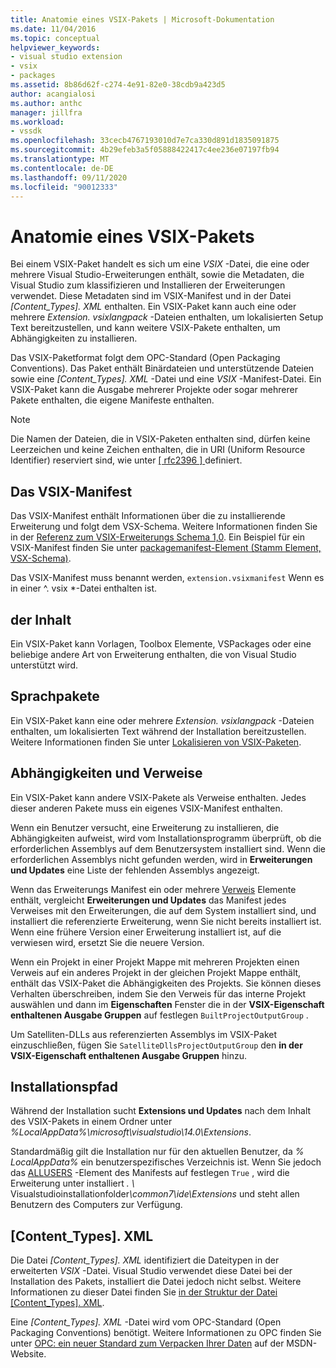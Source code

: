 ```yaml
---
title: Anatomie eines VSIX-Pakets | Microsoft-Dokumentation
ms.date: 11/04/2016
ms.topic: conceptual
helpviewer_keywords:
- visual studio extension
- vsix
- packages
ms.assetid: 8b86d62f-c274-4e91-82e0-38cdb9a423d5
author: acangialosi
ms.author: anthc
manager: jillfra
ms.workload:
- vssdk
ms.openlocfilehash: 33cecb4767193010d7e7ca330d891d1835091875
ms.sourcegitcommit: 4b29efeb3a5f05888422417c4ee236e07197fb94
ms.translationtype: MT
ms.contentlocale: de-DE
ms.lasthandoff: 09/11/2020
ms.locfileid: "90012333"
---
```

# <a name="anatomy-of-a-vsix-package"></a>Anatomie eines VSIX-Pakets
Bei einem VSIX-Paket handelt es sich um eine *VSIX* -Datei, die eine oder mehrere Visual Studio-Erweiterungen enthält, sowie die Metadaten, die Visual Studio zum klassifizieren und Installieren der Erweiterungen verwendet. Diese Metadaten sind im VSIX-Manifest und in der Datei *[Content_Types]. XML* enthalten. Ein VSIX-Paket kann auch eine oder mehrere *Extension. vsixlangpack* -Dateien enthalten, um lokalisierten Setup Text bereitzustellen, und kann weitere VSIX-Pakete enthalten, um Abhängigkeiten zu installieren.

 Das VSIX-Paketformat folgt dem OPC-Standard (Open Packaging Conventions). Das Paket enthält Binärdateien und unterstützende Dateien sowie eine *[Content_Types]. XML* -Datei und eine *VSIX* -Manifest-Datei. Ein VSIX-Paket kann die Ausgabe mehrerer Projekte oder sogar mehrerer Pakete enthalten, die eigene Manifeste enthalten.

> [!NOTE]
> Die Namen der Dateien, die in VSIX-Paketen enthalten sind, dürfen keine Leerzeichen und keine Zeichen enthalten, die in URI (Uniform Resource Identifier) reserviert sind, wie unter [ \[ rfc2396 \] ](https://www.rfc-editor.org/rfc/rfc2396.txt)definiert.

## <a name="the-vsix-manifest"></a>Das VSIX-Manifest
 Das VSIX-Manifest enthält Informationen über die zu installierende Erweiterung und folgt dem VSX-Schema. Weitere Informationen finden Sie in der [Referenz zum VSIX-Erweiterungs Schema 1,0](/previous-versions/dd393700(v=vs.110)). Ein Beispiel für ein VSIX-Manifest finden Sie unter [packagemanifest-Element (Stamm Element, VSX-Schema)](/previous-versions/dd393754(v=vs.110)).

 Das VSIX-Manifest muss benannt werden, `extension.vsixmanifest` Wenn es in einer ^. vsix *-Datei enthalten ist.

## <a name="the-content"></a>der Inhalt
 Ein VSIX-Paket kann Vorlagen, Toolbox Elemente, VSPackages oder eine beliebige andere Art von Erweiterung enthalten, die von Visual Studio unterstützt wird.

## <a name="language-packs"></a>Sprachpakete
 Ein VSIX-Paket kann eine oder mehrere *Extension. vsixlangpack* -Dateien enthalten, um lokalisierten Text während der Installation bereitzustellen. Weitere Informationen finden Sie unter [Lokalisieren von VSIX-Paketen](../extensibility/localizing-vsix-packages.md).

## <a name="dependencies-and-references"></a>Abhängigkeiten und Verweise
 Ein VSIX-Paket kann andere VSIX-Pakete als Verweise enthalten. Jedes dieser anderen Pakete muss ein eigenes VSIX-Manifest enthalten.

 Wenn ein Benutzer versucht, eine Erweiterung zu installieren, die Abhängigkeiten aufweist, wird vom Installationsprogramm überprüft, ob die erforderlichen Assemblys auf dem Benutzersystem installiert sind. Wenn die erforderlichen Assemblys nicht gefunden werden, wird in **Erweiterungen und Updates** eine Liste der fehlenden Assemblys angezeigt.

 Wenn das Erweiterungs Manifest ein oder mehrere [Verweis](/previous-versions/visualstudio/visual-studio-2010/dd393687(v=vs.100)) Elemente enthält, vergleicht **Erweiterungen und Updates** das Manifest jedes Verweises mit den Erweiterungen, die auf dem System installiert sind, und installiert die referenzierte Erweiterung, wenn Sie nicht bereits installiert ist. Wenn eine frühere Version einer Erweiterung installiert ist, auf die verwiesen wird, ersetzt Sie die neuere Version.

 Wenn ein Projekt in einer Projekt Mappe mit mehreren Projekten einen Verweis auf ein anderes Projekt in der gleichen Projekt Mappe enthält, enthält das VSIX-Paket die Abhängigkeiten des Projekts. Sie können dieses Verhalten überschreiben, indem Sie den Verweis für das interne Projekt auswählen und dann im **Eigenschaften** Fenster die in der **VSIX-Eigenschaft enthaltenen Ausgabe Gruppen** auf festlegen `BuiltProjectOutputGroup` .

 Um Satelliten-DLLs aus referenzierten Assemblys im VSIX-Paket einzuschließen, fügen Sie `SatelliteDllsProjectOutputGroup` den **in der VSIX-Eigenschaft enthaltenen Ausgabe Gruppen** hinzu.

## <a name="installation-location"></a>Installationspfad
 Während der Installation sucht **Extensions und Updates** nach dem Inhalt des VSIX-Pakets in einem Ordner unter *%LocalAppData%\microsoft\visualstudio\14.0\Extensions*.

 Standardmäßig gilt die Installation nur für den aktuellen Benutzer, da *% LocalAppData%* ein benutzerspezifisches Verzeichnis ist. Wenn Sie jedoch das [ALLUSERS](/previous-versions/ee191547(v=vs.110)) -Element des Manifests auf festlegen `True` , wird die Erweiterung unter installiert <em>. \\ </em> Visualstudioinstallationfolder<em>\common7\ide\Extensions</em> und steht allen Benutzern des Computers zur Verfügung.

## <a name="content_typesxml"></a>[Content_Types]. XML
 Die Datei *[Content_Types]. XML* identifiziert die Dateitypen in der erweiterten *VSIX* -Datei. Visual Studio verwendet diese Datei bei der Installation des Pakets, installiert die Datei jedoch nicht selbst. Weitere Informationen zu dieser Datei finden Sie [in der Struktur der Datei [Content_Types]. XML](the-structure-of-the-content-types-dot-xml-file.md).

 Eine *[Content_Types]. XML* -Datei wird vom OPC-Standard (Open Packaging Conventions) benötigt. Weitere Informationen zu OPC finden Sie unter [OPC: ein neuer Standard zum Verpacken Ihrer Daten](/archive/blogs/msdnmagazine/opc-a-new-standard-for-packaging-your-data) auf der MSDN-Website.